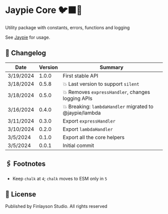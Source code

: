 # Jaypie Core 🐦‍⬛🥧

Utility package with constants, errors, functions and logging

See [Jaypie](../../README.md) for usage.

## 📝 Changelog

| Date       | Version | Summary        |
| ---------- | ------- | -------------- |
|  3/19/2024 |   1.0.0 | First stable API |
|  3/18/2024 |   0.5.8 | 💥 Last version to support `silent` |
|  3/18/2024 |   0.5.0 | 💥 Removes `expressHandler`, changes logging APIs |
|  3/16/2024 |   0.4.0 | 💥 Breaking: `lambdaHandler` migrated to @jaypie/lambda |
|  3/11/2024 |   0.3.0 | Export `expressHandler` |
|  3/10/2024 |   0.2.0 | Export `lambdaHandler` |
|   3/5/2024 |   0.1.0 | Export all the core helpers |
|   3/5/2024 |   0.0.1 | Initial commit |

## 🖇️ Footnotes

* Keep `chalk` at `4`; `chalk` moves to ESM only in `5`

## 📜 License

Published by Finlayson Studio. All rights reserved
